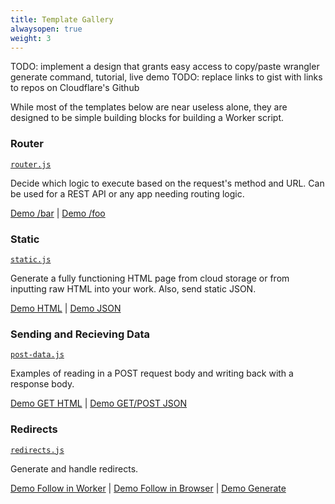 ```yaml
---
title: Template Gallery
alwaysopen: true
weight: 3
---
```


TODO: implement a design that grants easy access to copy/paste wrangler generate command, tutorial, live demo
TODO: replace links to gist with links to repos on Cloudflare's Github

While most of the templates below are near useless alone, they are designed to
be simple building blocks for building a Worker script.

### Router

[`router.js`](https://github.com/victoriabernard92/worker-template-router/blob/master/router.js)

Decide which logic to execute based on the request's method and URL. Can be
used for a REST API or any app needing routing logic.

[Demo /bar](http://workers-tooling.cf/router/bar) | [Demo /foo](http://workers-tooling.cf/router/foo)

### Static

[`static.js`](https://github.com/victoriabernard92/worker-template-static/blob/master/static.js)

Generate a fully functioning HTML page from cloud storage or from inputting
raw HTML into your work. Also, send static JSON.

[Demo HTML](http://workers-tooling.cf/static/html) |
[Demo JSON](http://workers-tooling.cf/static/json)

### Sending and Recieving Data

[`post-data.js`](https://github.com/victoriabernard92/worker-template-fetch/blob/master/post-data.js)

Examples of reading in a POST request body and writing back with a response body.

[Demo GET HTML](http://workers-tooling.cf/fetch/html) |
[Demo GET/POST JSON](http://workers-tooling.cf/fetch/json)

### Redirects

[`redirects.js`](https://github.com/victoriabernard92/worker-template-redirect/blob/master/redirect.js)

Generate and handle redirects.

[Demo Follow in Worker](https://workers-tooling.cf/redirect/follow) |
[Demo Follow in Browser](https://workers-tooling.cf/redirect/not-follow) |
[Demo Generate](https://workers-tooling.cf/redirect/generate)
